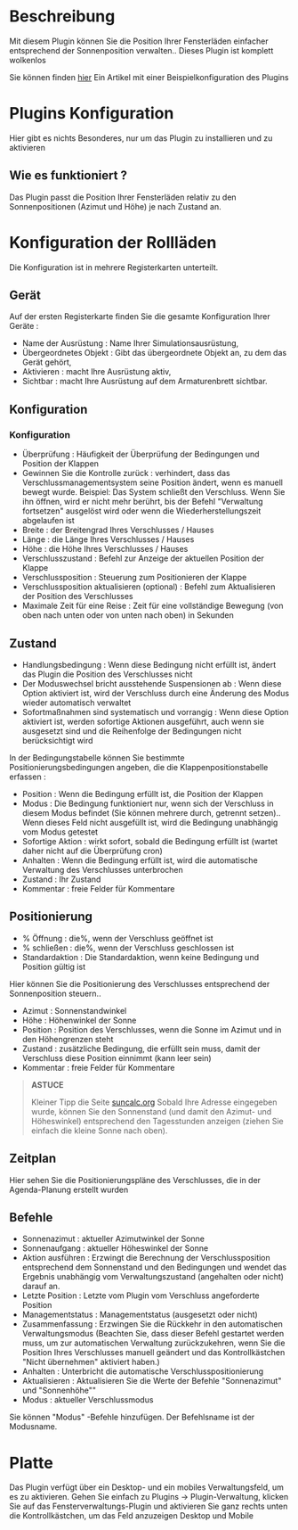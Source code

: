 # Beschreibung

Mit diesem Plugin können Sie die Position Ihrer Fensterläden einfacher entsprechend der Sonnenposition verwalten.. Dieses Plugin ist komplett wolkenlos

Sie können finden [hier](https://www.jeedom.com/blog/?p=4310) Ein Artikel mit einer Beispielkonfiguration des Plugins

# Plugins Konfiguration

Hier gibt es nichts Besonderes, nur um das Plugin zu installieren und zu aktivieren

## Wie es funktioniert ?

Das Plugin passt die Position Ihrer Fensterläden relativ zu den Sonnenpositionen (Azimut und Höhe) je nach Zustand an.

# Konfiguration der Rollläden

Die Konfiguration ist in mehrere Registerkarten unterteilt.

## Gerät

Auf der ersten Registerkarte finden Sie die gesamte Konfiguration Ihrer Geräte :

- Name der Ausrüstung : Name Ihrer Simulationsausrüstung,
- Übergeordnetes Objekt : Gibt das übergeordnete Objekt an, zu dem das Gerät gehört,
- Aktivieren : macht Ihre Ausrüstung aktiv,
- Sichtbar : macht Ihre Ausrüstung auf dem Armaturenbrett sichtbar.


## Konfiguration

### Konfiguration

- Überprüfung : Häufigkeit der Überprüfung der Bedingungen und Position der Klappen
- Gewinnen Sie die Kontrolle zurück : verhindert, dass das Verschlussmanagementsystem seine Position ändert, wenn es manuell bewegt wurde. Beispiel: Das System schließt den Verschluss. Wenn Sie ihn öffnen, wird er nicht mehr berührt, bis der Befehl "Verwaltung fortsetzen" ausgelöst wird oder wenn die Wiederherstellungszeit abgelaufen ist
- Breite : der Breitengrad Ihres Verschlusses / Hauses
- Länge : die Länge Ihres Verschlusses / Hauses
- Höhe : die Höhe Ihres Verschlusses / Hauses
- Verschlusszustand : Befehl zur Anzeige der aktuellen Position der Klappe
- Verschlussposition : Steuerung zum Positionieren der Klappe
- Verschlussposition aktualisieren (optional) : Befehl zum Aktualisieren der Position des Verschlusses
- Maximale Zeit für eine Reise : Zeit für eine vollständige Bewegung (von oben nach unten oder von unten nach oben) in Sekunden

## Zustand

- Handlungsbedingung : Wenn diese Bedingung nicht erfüllt ist, ändert das Plugin die Position des Verschlusses nicht
- Der Moduswechsel bricht ausstehende Suspensionen ab : Wenn diese Option aktiviert ist, wird der Verschluss durch eine Änderung des Modus wieder automatisch verwaltet
- Sofortmaßnahmen sind systematisch und vorrangig : Wenn diese Option aktiviert ist, werden sofortige Aktionen ausgeführt, auch wenn sie ausgesetzt sind und die Reihenfolge der Bedingungen nicht berücksichtigt wird


In der Bedingungstabelle können Sie bestimmte Positionierungsbedingungen angeben, die die Klappenpositionstabelle erfassen :
- Position : Wenn die Bedingung erfüllt ist, die Position der Klappen
- Modus : Die Bedingung funktioniert nur, wenn sich der Verschluss in diesem Modus befindet (Sie können mehrere durch, getrennt setzen).. Wenn dieses Feld nicht ausgefüllt ist, wird die Bedingung unabhängig vom Modus getestet
- Sofortige Aktion : wirkt sofort, sobald die Bedingung erfüllt ist (wartet daher nicht auf die Überprüfung cron)
- Anhalten : Wenn die Bedingung erfüllt ist, wird die automatische Verwaltung des Verschlusses unterbrochen
- Zustand : Ihr Zustand
- Kommentar : freie Felder für Kommentare

## Positionierung

- % Öffnung : die%, wenn der Verschluss geöffnet ist
- % schließen : die%, wenn der Verschluss geschlossen ist
- Standardaktion : Die Standardaktion, wenn keine Bedingung und Position gültig ist

Hier können Sie die Positionierung des Verschlusses entsprechend der Sonnenposition steuern..

- Azimut : Sonnenstandwinkel
- Höhe : Höhenwinkel der Sonne
- Position : Position des Verschlusses, wenn die Sonne im Azimut und in den Höhengrenzen steht
- Zustand : zusätzliche Bedingung, die erfüllt sein muss, damit der Verschluss diese Position einnimmt (kann leer sein)
- Kommentar : freie Felder für Kommentare

>**ASTUCE**
>
>Kleiner Tipp die Seite [suncalc.org](https://www.suncalc.org) Sobald Ihre Adresse eingegeben wurde, können Sie den Sonnenstand (und damit den Azimut- und Höheswinkel) entsprechend den Tagesstunden anzeigen (ziehen Sie einfach die kleine Sonne nach oben).

## Zeitplan

Hier sehen Sie die Positionierungspläne des Verschlusses, die in der Agenda-Planung erstellt wurden

## Befehle

- Sonnenazimut : aktueller Azimutwinkel der Sonne
- Sonnenaufgang : aktueller Höheswinkel der Sonne
- Aktion ausführen : Erzwingt die Berechnung der Verschlussposition entsprechend dem Sonnenstand und den Bedingungen und wendet das Ergebnis unabhängig vom Verwaltungszustand (angehalten oder nicht) darauf an.
- Letzte Position : Letzte vom Plugin vom Verschluss angeforderte Position
- Managementstatus : Managementstatus (ausgesetzt oder nicht)
- Zusammenfassung : Erzwingen Sie die Rückkehr in den automatischen Verwaltungsmodus (Beachten Sie, dass dieser Befehl gestartet werden muss, um zur automatischen Verwaltung zurückzukehren, wenn Sie die Position Ihres Verschlusses manuell geändert und das Kontrollkästchen "Nicht übernehmen" aktiviert haben.)
- Anhalten : Unterbricht die automatische Verschlusspositionierung
- Aktualisieren : Aktualisieren Sie die Werte der Befehle "Sonnenazimut" und "Sonnenhöhe""
- Modus : aktueller Verschlussmodus

Sie können "Modus" -Befehle hinzufügen. Der Befehlsname ist der Modusname.

# Platte

Das Plugin verfügt über ein Desktop- und ein mobiles Verwaltungsfeld, um es zu aktivieren. Gehen Sie einfach zu Plugins -> Plugin-Verwaltung, klicken Sie auf das Fensterverwaltungs-Plugin und aktivieren Sie ganz rechts unten die Kontrollkästchen, um das Feld anzuzeigen Desktop und Mobile
